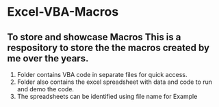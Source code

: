 # Excel-VBA-Macros
To store and showcase Macros
This is a respository to store the the macros created by me over the years.
------------------------------------------------------------------------------------

1. Folder contains VBA code in separate files for quick access.
2. Folder also contains the excel spreadsheet with data and code to run and demo the code.
3. The spreadsheets can be identified using file name
   for Example
